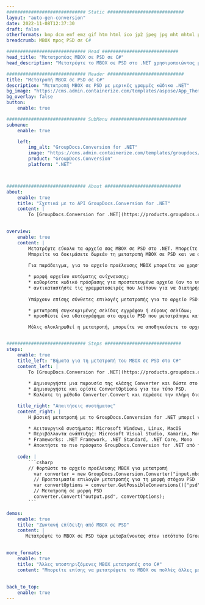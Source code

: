 ```yaml
---
############################# Static ############################
layout: "auto-gen-conversion"
date: 2022-11-08T12:37:30
draft: false
otherformats: bmp dcm emf emz gif htm html ico jp2 jpeg jpg mht mhtml png psb psd svg svgz tga tif tiff webp wmf wmz
breadcrumb: MBOX προς PSD σε C#

############################# Head ############################
head_title: "Μετατροπέας MBOX σε PSD σε C#"
head_description: "Μετατρέψτε το MBOX σε PSD στο .NET χρησιμοποιώντας μερικές γραμμές κώδικα. Χρησιμοποιήστε το GroupDocs Document Conversion API για να μετατρέψετε περισσότερες από 160 μορφές αρχείων."

############################# Header ############################
title: "Μετατροπή MBOX σε PSD σε C#"
description: "Μετατροπή MBOX σε PSD με μερικές γραμμές κώδικα .NET"
bg_image: "https://cms.admin.containerize.com/templates/aspose/App_Themes/V3/images/bg/header1.png"
bg_overlay: false
button:
    enable: true

############################# SubMenu ############################
submenu:
    enable: true

    left:
        img_alt: "GroupDocs.Conversion for .NET"
        image: "https://cms.admin.containerize.com/templates/groupdocs/images/product-logos/90x90-noborder/groupdocs-conversion-net.png"
        product: "GroupDocs.Conversion"
        platform: ".NET"



############################# About ############################
about:
    enable: true
    title: "Σχετικά με το API GroupDocs.Conversion for .NET"
    content: |
        Το [GroupDocs.Conversion for .NET](https://products.groupdocs.com/conversion/net/) μπορεί να χρησιμοποιηθεί για τη μετατροπή μορφών Microsoft Word, Excel, PowerPoint, PDF, Visio και άλλων. Το GroupDocs.Conversion είναι ένα αυτόνομο API που είναι κατάλληλο για back-end και εσωτερικά συστήματα όπου απαιτείται υψηλή απόδοση. Δεν εξαρτάται από κανένα λογισμικό όπως η Microsoft ή το Open Office.
    

overview:
    enable: true
    content: |
        Μετατρέψτε εύκολα τα αρχεία σας MBOX σε PSD στο .NET. Μπορείτε να χρησιμοποιήσετε μόνο μερικές γραμμές κώδικα C# σε οποιαδήποτε πλατφόρμα της επιλογής σας, όπως - Windows, Linux, macOS.
        Μπορείτε να δοκιμάσετε δωρεάν τη μετατροπή MBOX σε PSD και να αξιολογήσετε την ποιότητα των αποτελεσμάτων μετατροπής. Μαζί με απλά σενάρια μετατροπής αρχείων, μπορείτε να δοκιμάσετε πιο προηγμένες επιλογές για τη φόρτωση του αρχείου πηγής MBOX και για την αποθήκευση του αποτελέσματος εξόδου PSD. 
        
        Για παράδειγμα, για το αρχείο προέλευσης MBOX μπορείτε να χρησιμοποιήσετε τις ακόλουθες επιλογές φόρτωσης:

        * μορφή αρχείου αυτόματης ανίχνευσης;
        * καθορίστε κωδικό πρόσβασης για προστατευμένα αρχεία (αν το υποστηρίζει η μορφή αρχείου);
        * αντικαταστήστε τις γραμματοσειρές που λείπουν για να διατηρήσετε την εμφάνιση του εγγράφου.
        
        Υπάρχουν επίσης σύνθετες επιλογές μετατροπής για το αρχείο PSD:

        * μετατροπή συγκεκριμένης σελίδας εγγράφου ή εύρους σελίδων;
        * προσθέστε ένα υδατογράφημα στο αρχείο PSD που μετατράπηκε και πολλά άλλα.

        Μόλις ολοκληρωθεί η μετατροπή, μπορείτε να αποθηκεύσετε το αρχείο σας PSD στην τοπική διαδρομή αρχείου ή σε οποιονδήποτε αποθηκευτικό χώρο τρίτου κατασκευαστή, όπως FTP, Amazon S3, Google Drive, Dropbox κ.λπ. Έχετε υπόψη σας - για να μετατρέψετε το MBOX σε {{ TO}} δεν χρειάζεται να εγκατασταθεί κανένα πρόσθετο λογισμικό - όπως MS Office, Open Office, Adobe Acrobat Reader κ.λπ.


############################# Steps ############################
steps:
    enable: true
    title_left: "Βήματα για τη μετατροπή του MBOX σε PSD στο C#"
    content_left: |
        Το [GroupDocs.Conversion for .NET](https://products.groupdocs.com/conversion/net/) διευκολύνει τους προγραμματιστές να μετατρέψουν ένα αρχείο MBOX σε PSD με λίγες γραμμές κώδικα.
        
        * Δημιουργήστε μια παρουσία της κλάσης Converter και δώστε στο αρχείο MBOX την πλήρη διαδρομή
        * Δημιουργήστε και ορίστε ConvertOptions για τον τύπο PSD.
        * Καλέστε τη μέθοδο Converter.Convert και περάστε την πλήρη διαδρομή και τη μορφή (PSD) ως παράμετρο

    title_right: "Απαιτήσεις συστήματος"
    content_right: |
        Η βασική μετατροπή με το GroupDocs.Conversion for .NET μπορεί να γίνει με μερικά απλά βήματα. Τα API μας υποστηρίζονται σε όλες τις μεγάλες πλατφόρμες και λειτουργικά συστήματα. Πριν εκτελέσετε τον παρακάτω κώδικα, βεβαιωθείτε ότι έχετε εγκαταστήσει τις ακόλουθες προϋποθέσεις στο σύστημά σας.

        * Λειτουργικά συστήματα: Microsoft Windows, Linux, MacOS
        * Περιβάλλοντα ανάπτυξης: Microsoft Visual Studio, Xamarin, MonoDevelop
        * Frameworks: .NET Framework, .NET Standard, .NET Core, Mono
        * Αποκτήστε το πιο πρόσφατο GroupDocs.Conversion for .NET από το [Nuget](https://www.nuget.org/packages/groupdocs.conversion)
         
    code: |
        ```csharp    
        // Φορτώστε το αρχείο προέλευσης MBOX για μετατροπή
          var converter = new GroupDocs.Conversion.Converter("input.mbox");
          // Προετοιμασία επιλογών μετατροπής για τη μορφή στόχου PSD
          var convertOptions = converter.GetPossibleConversions()["psd"].ConvertOptions;
          // Μετατροπή σε μορφή PSD
          converter.Convert("output.psd", convertOptions);
        ```

demos:
    enable: true
    title: "Ζωντανή επίδειξη από MBOX σε PSD"
    content: |
       Μετατρέψτε το MBOX σε PSD τώρα μεταβαίνοντας στον ιστότοπο [GroupDocs.Conversion App](https://products.groupdocs.app/conversion/family). Η διαδικτυακή επίδειξη έχει τα ακόλουθα πλεονεκτήματα
          

more_formats:
    enable: true
    title: "Άλλες υποστηριζόμενες MBOX μετατροπές στο C#"
    content: "Μπορείτε επίσης να μετατρέψετε το MBOX σε πολλές άλλες μορφές αρχείων. Δείτε την παρακάτω λίστα."
       
       
back_to_top:
    enable: true
---
```

